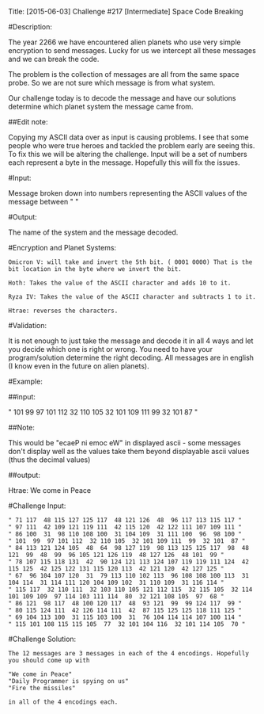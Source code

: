 Title: [2015-06-03] Challenge #217 [Intermediate] Space Code Breaking

#Description:

The year 2266 we have encountered alien planets who use very simple encryption to send messages. Lucky for us we intercept all these messages and we can break the code. 

The problem is the collection of messages are all from the same space probe. So we are not sure which message is from what system. 

Our challenge today is to decode the message and have our solutions determine which planet system the message came from.


##Edit note:

Copying my ASCII data over as input is causing problems. I see that some people who were true heroes and tackled the problem early are seeing this. To fix this we will be altering the challenge. Input will be a set of numbers each represent a byte in the message. Hopefully this will fix the issues.


#Input:

Message broken down into numbers representing the ASCII values of the message between " "

#Output: 

The name of the system and the message decoded.

#Encryption and Planet Systems:

    Omicron V: will take and invert the 5th bit. ( 0001 0000) That is the bit location in the byte where we invert the bit.

    Hoth: Takes the value of the ASCII character and adds 10 to it.

    Ryza IV: Takes the value of the ASCII character and subtracts 1 to it.

    Htrae: reverses the characters.

#Validation:

It is not enough to just take the message and decode it in all 4 ways and let you decide which one is right or wrong. You need to have your program/solution determine the right decoding. All messages are in english (I know even in the future on alien planets).

#Example:

##input:

" 101  99  97 101 112  32 110 105  32 101 109 111  99  32 101  87 "

##Note:

This would be "ecaeP ni emoc eW" in displayed ascii - some messages don't display well as the
values take them beyond displayable ascii values (thus the decimal values)

##output:

Htrae: We come in Peace



#Challenge Input:

    " 71 117  48 115 127 125 117  48 121 126  48  96 117 113 115 117 "
    " 97 111  42 109 121 119 111  42 115 120  42 122 111 107 109 111 "
    " 86 100  31  98 110 108 100  31 104 109  31 111 100  96  98 100 "
    " 101  99  97 101 112  32 110 105  32 101 109 111  99  32 101  87 "
    " 84 113 121 124 105  48  64  98 127 119  98 113 125 125 117  98  48 121  99  48  99  96 105 121 126 119  48 127 126  48 101  99 "
    " 78 107 115 118 131  42  90 124 121 113 124 107 119 119 111 124  42 115 125  42 125 122 131 115 120 113  42 121 120  42 127 125 "
    " 67  96 104 107 120  31  79 113 110 102 113  96 108 108 100 113  31 104 114  31 114 111 120 104 109 102  31 110 109  31 116 114 "
    " 115 117  32 110 111  32 103 110 105 121 112 115  32 115 105  32 114 101 109 109  97 114 103 111 114  80  32 121 108 105  97  68 "
    " 86 121  98 117  48 100 120 117  48  93 121  99  99 124 117  99 "
    " 80 115 124 111  42 126 114 111  42  87 115 125 125 118 111 125 "
    " 69 104 113 100  31 115 103 100  31  76 104 114 114 107 100 114 "
    " 115 101 108 115 115 105  77  32 101 104 116  32 101 114 105  70 "

#Challenge Solution:

    The 12 messages are 3 messages in each of the 4 encodings. Hopefully you should come up with
    
    "We come in Peace"
    "Daily Programmer is spying on us"
    "Fire the missiles"

    in all of the 4 encodings each.